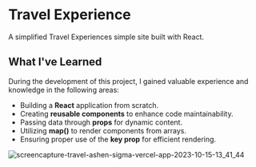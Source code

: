 # Travel Experience 

A simplified Travel Experiences simple site built with React.

## What I've Learned

During the development of this project, I gained valuable experience and knowledge in the following areas:

- Building a **React** application from scratch.
- Creating **reusable components** to enhance code maintainability.
- Passing data through **props** for dynamic content.
- Utilizing **map()** to render components from arrays.
- Ensuring proper use of the **key prop** for efficient rendering.



![screencapture-travel-ashen-sigma-vercel-app-2023-10-15-13_41_44](https://github.com/nabinkdl/Travel/assets/105159506/f637c407-c235-4917-9ab7-2c120edf7fe5)
